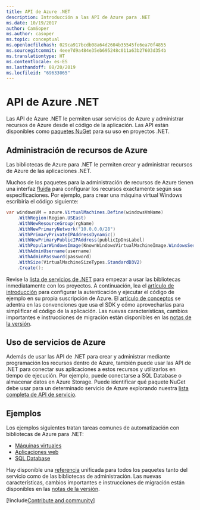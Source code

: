 ```yaml
---
title: API de Azure .NET
description: Introducción a las API de Azure para .NET
ms.date: 10/19/2017
author: CamSoper
ms.author: casoper
ms.topic: conceptual
ms.openlocfilehash: 029ca917bcdb08a64d2604b35545fe6ea70f4855
ms.sourcegitcommit: 4eee7d9a484e35eb695248c011a63b27603d354b
ms.translationtype: HT
ms.contentlocale: es-ES
ms.lasthandoff: 08/20/2019
ms.locfileid: "69633065"
---
```

# <a name="azure-net-apis"></a>API de Azure .NET

Las API de Azure .NET le permiten usar servicios de Azure y administrar recursos de Azure desde el código de la aplicación. Las API están disponibles como [paquetes NuGet](/dotnet/api/overview/azure/) para su uso en proyectos .NET. 

## <a name="manage-azure-resources"></a>Administración de recursos de Azure

Las bibliotecas de Azure para .NET le permiten crear y administrar recursos de Azure de las aplicaciones .NET.

Muchos de los paquetes para la administración de recursos de Azure tienen una interfaz [fluida](dotnet-sdk-azure-concepts.md) para configurar los recursos exactamente según sus especificaciones. Por ejemplo, para crear una máquina virtual Windows escribiría el código siguiente:

```csharp
var windowsVM = azure.VirtualMachines.Define(windowsVmName)
    .WithRegion(Region.USEast)
    .WithNewResourceGroup(rgName)
    .WithNewPrimaryNetwork("10.0.0.0/28")
    .WithPrimaryPrivateIPAddressDynamic()
    .WithNewPrimaryPublicIPAddress(publicIpDnsLabel)
    .WithPopularWindowsImage(KnownWindowsVirtualMachineImage.WindowsServer2012R2Datacenter)
    .WithAdminUsername(username)
    .WithAdminPassword(password)
    .WithSize(VirtualMachineSizeTypes.StandardD3V2)
    .Create();
 ```

Revise la [lista de servicios de .NET](/dotnet/api/overview/azure/) para empezar a usar las bibliotecas inmediatamente con los proyectos. A continuación, lea el [artículo de introducción](dotnet-sdk-azure-get-started.md) para configurar la autenticación y ejecutar el código de ejemplo en su propia suscripción de Azure.  El [artículo de conceptos](dotnet-sdk-azure-concepts.md) se adentra en las convenciones que usa el SDK y cómo aprovecharlas para simplificar el código de la aplicación. Las nuevas características, cambios importantes e instrucciones de migración están disponibles en las [notas de la versión](https://github.com/Azure/azure-libraries-for-net).

## <a name="consume-azure-services"></a>Uso de servicios de Azure

Además de usar las API de .NET para crear y administrar mediante programación los recursos dentro de Azure, también puede usar las API de .NET para conectar sus aplicaciones a estos recursos y utilizarlos en tiempo de ejecución.  Por ejemplo, puede conectarse a SQL Database o almacenar datos en Azure Storage.  Puede identificar qué paquete NuGet debe usar para un determinado servicio de Azure explorando nuestra [lista completa de API de servicio](/dotnet/api/overview/azure/).  

## <a name="samples"></a>Ejemplos

Los ejemplos siguientes tratan tareas comunes de automatización con bibliotecas de Azure para .NET:

- [Máquinas virtuales](dotnet-samples.md)
- [Aplicaciones web](dotnet-samples.md)
- [SQL Database](dotnet-samples.md)

Hay disponible una [referencia](/dotnet/api/overview/azure/?view=azure-dotnet) unificada para todos los paquetes tanto del servicio como de las bibliotecas de administración. Las nuevas características, cambios importantes e instrucciones de migración están disponibles en las [notas de la versión](https://github.com/Azure/azure-libraries-for-net).

[!include[Contribute and community](includes/contribute.md)]